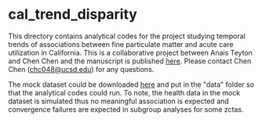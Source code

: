 # cal_trend_disparity
This directory contains analytical codes for the project studying temporal trends of associations between fine particulate matter and acute care utilization in California. This is a collaborative project between Anais Teyton and Chen Chen and the manuscript is published [here](https://www.sciencedirect.com/science/article/pii/S0048969724066993). Please contact Chen Chen (chc048@ucsd.edu) for any questions.  

The mock dataset could be downloaded [here](https://zenodo.org/records/13344327) and put in the "data" folder so that the analytical codes could run. To note, the health data in the mock dataset is simulated thus no meaningful association is expected and convergence failures are expected in subgroup analyses for some zctas.
